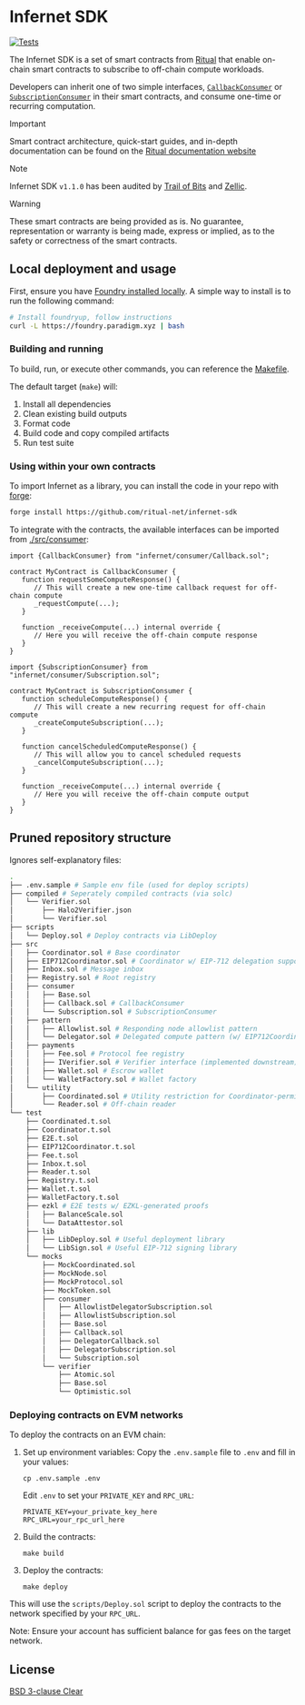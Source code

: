 # Infernet SDK

[![Tests](https://github.com/ritual-net/infernet-sdk/actions/workflows/test_contracts.yml/badge.svg)](https://github.com/ritual-net/infernet-sdk/actions/workflows/test_contracts.yml)

The Infernet SDK is a set of smart contracts from [Ritual](https://ritual.net) that enable on-chain smart contracts to subscribe to off-chain compute workloads.

Developers can inherit one of two simple interfaces, [`CallbackConsumer`](./src/consumer/Callback.sol) or [`SubscriptionConsumer`](./src/consumer/Subscription.sol) in their smart contracts, and consume one-time or recurring computation.

> [!IMPORTANT]
> Smart contract architecture, quick-start guides, and in-depth documentation can be found on the [Ritual documentation website](https://docs.ritual.net/infernet/sdk/architecture)

> [!NOTE]
> Infernet SDK `v1.1.0` has been audited by [Trail of Bits](./audits/v1.1.0/trail-of-bits.pdf) and [Zellic](./audits/v1.1.0/zellic.pdf).

> [!WARNING]
> These smart contracts are being provided as is. No guarantee, representation or warranty is being made, express or implied, as to the safety or correctness of the smart contracts.

## Local deployment and usage

First, ensure you have [Foundry installed locally](https://book.getfoundry.sh/getting-started/installation). A simple way to install is to run the following command:

```bash
# Install foundryup, follow instructions
curl -L https://foundry.paradigm.xyz | bash
```

### Building and running

To build, run, or execute other commands, you can reference the [Makefile](./Makefile).

The default target (`make`) will:

1. Install all dependencies
2. Clean existing build outputs
3. Format code
4. Build code and copy compiled artifacts
5. Run test suite

### Using within your own contracts

To import Infernet as a library, you can install the code in your repo with [forge](https://book.getfoundry.sh/forge/):

```bash
forge install https://github.com/ritual-net/infernet-sdk
```

To integrate with the contracts, the available interfaces can be imported from [./src/consumer](./src/consumer/):

```solidity
import {CallbackConsumer} from "infernet/consumer/Callback.sol";

contract MyContract is CallbackConsumer {
   function requestSomeComputeResponse() {
      // This will create a new one-time callback request for off-chain compute
      _requestCompute(...);
   }

   function _receiveCompute(...) internal override {
      // Here you will receive the off-chain compute response
   }
}
```

```solidity
import {SubscriptionConsumer} from "infernet/consumer/Subscription.sol";

contract MyContract is SubscriptionConsumer {
   function scheduleComputeResponse() {
      // This will create a new recurring request for off-chain compute
      _createComputeSubscription(...);
   }

   function cancelScheduledComputeResponse() {
      // This will allow you to cancel scheduled requests
      _cancelComputeSubscription(...);
   }

   function _receiveCompute(...) internal override {
      // Here you will receive the off-chain compute output
   }
}
```

## Pruned repository structure

Ignores self-explanatory files:

```bash
.
├── .env.sample # Sample env file (used for deploy scripts)
├── compiled # Seperately compiled contracts (via solc)
│   └── Verifier.sol
│       ├── Halo2Verifier.json
│       └── Verifier.sol
├── scripts
│   └── Deploy.sol # Deploy contracts via LibDeploy
├── src
│   ├── Coordinator.sol # Base coordinator
│   ├── EIP712Coordinator.sol # Coordinator w/ EIP-712 delegation support
│   ├── Inbox.sol # Message inbox
│   ├── Registry.sol # Root registry
│   ├── consumer
│   │   ├── Base.sol
│   │   ├── Callback.sol # CallbackConsumer
│   │   └── Subscription.sol # SubscriptionConsumer
│   ├── pattern
│   │   ├── Allowlist.sol # Responding node allowlist pattern
│   │   └── Delegator.sol # Delegated compute pattern (w/ EIP712Coordinator)
│   ├── payments
│   │   ├── Fee.sol # Protocol fee registry
│   │   ├── IVerifier.sol # Verifier interface (implemented downstream)
│   │   ├── Wallet.sol # Escrow wallet
│   │   └── WalletFactory.sol # Wallet factory
│   └── utility
│       ├── Coordinated.sol # Utility restriction for Coordinator-permissioned fns
│       └── Reader.sol # Off-chain reader
└── test
    ├── Coordinated.t.sol
    ├── Coordinator.t.sol
    ├── E2E.t.sol
    ├── EIP712Coordinator.t.sol
    ├── Fee.t.sol
    ├── Inbox.t.sol
    ├── Reader.t.sol
    ├── Registry.t.sol
    ├── Wallet.t.sol
    ├── WalletFactory.t.sol
    ├── ezkl # E2E tests w/ EZKL-generated proofs
    │   ├── BalanceScale.sol
    │   └── DataAttestor.sol
    ├── lib
    │   ├── LibDeploy.sol # Useful deployment library
    │   └── LibSign.sol # Useful EIP-712 signing library
    └── mocks
        ├── MockCoordinated.sol
        ├── MockNode.sol
        ├── MockProtocol.sol
        ├── MockToken.sol
        ├── consumer
        │   ├── AllowlistDelegatorSubscription.sol
        │   ├── AllowlistSubscription.sol
        │   ├── Base.sol
        │   ├── Callback.sol
        │   ├── DelegatorCallback.sol
        │   ├── DelegatorSubscription.sol
        │   └── Subscription.sol
        └── verifier
            ├── Atomic.sol
            ├── Base.sol
            └── Optimistic.sol
```

### Deploying contracts on EVM networks

To deploy the contracts on an EVM chain:

1. Set up environment variables:
   Copy the `.env.sample` file to `.env` and fill in your values:

   ```
   cp .env.sample .env
   ```

   Edit `.env` to set your `PRIVATE_KEY` and `RPC_URL`:

   ```
   PRIVATE_KEY=your_private_key_here
   RPC_URL=your_rpc_url_here
   ```

2. Build the contracts:

   ```
   make build
   ```

3. Deploy the contracts:

   ```
   make deploy
   ```

This will use the `scripts/Deploy.sol` script to deploy the contracts to the network specified by your `RPC_URL`.

Note: Ensure your account has sufficient balance for gas fees on the target network.

## License

[BSD 3-clause Clear](./LICENSE)
